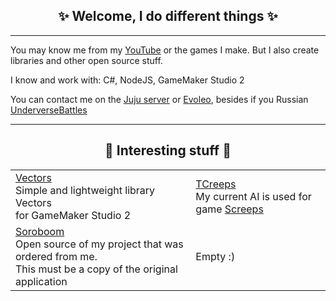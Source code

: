 <h2 align="center">✨ Welcome, I do different things ✨</h2>

---

You may know me from my [YouTube](https://www.youtube.com/channel/UCyycIj2oeDsGdrOhMpDI5VA) or the games I make. But I also create libraries and other open source stuff.

I know and work with: C#, NodeJS, GameMaker Studio 2

You can contact me on the [Juju server](https://discord.gg/8krYCqr) or [Evoleo](https://discord.gg/WRsgumM2T6), besides if you Russian [UnderverseBattles](https://discord.gg/fdHSm9vkj7)

---

<h2 align="center">🐢 Interesting stuff 🐢</h2>

| | | 
|-|-|
| [Vectors](https://github.com/Tornado-Technology/Vectors)<br> Simple and lightweight library Vectors<br> for GameMaker Studio 2 | [TCreeps](https://github.com/Tornado-Technology/TCreeps)<br> My current AI is used for game [Screeps](https://screeps.com/)|
| [Soroboom](https://github.com/Tornado-Technology/Soroboom)<br>Open source of my project that was ordered from me.<br>This must be a copy of the original application | Empty :)|

